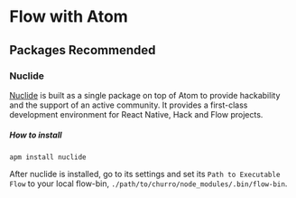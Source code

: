 # Flow with Atom

## Packages Recommended

### Nuclide
[Nuclide](https://nuclide.io) is built as a single package on top of Atom to provide hackability and the support of an active community.
It provides a first-class development environment for React Native, Hack and Flow projects.

##### How to install
```
apm install nuclide
```

After nuclide is installed, go to its settings and set its `Path to Executable Flow` to your local flow-bin, `./path/to/churro/node_modules/.bin/flow-bin`.
